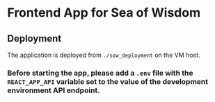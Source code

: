 # Frontend App for Sea of Wisdom

## Deployment
The application is deployed from `./sow_deployment` on the VM host.

### Before starting the app, please add a `.env` file with the `REACT_APP_API` variable set to the value of the development environment API endpoint.
